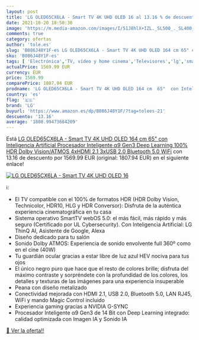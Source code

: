 ```yaml
---
layout: post
title: 'LG OLED65CX6LA - Smart TV 4K UHD OLED 16 al 13.16 % de descuento'
date: 2021-10-20 18:50:30
image: 'https://m.media-amazon.com/images/I/51J8hlX+IZL._SL500_._SL400_.jpg'
comments: true
category: ofertas
author: 'tole.es'
slug: 'B086J48Y1F-es LG OLED65CX6LA - Smart TV 4K UHD OLED 164 cm 65" con...'
sku: 'B086J48Y1F-es'
tags: [ 'Electrónica','TV, vídeo y home cinema','Televisores','lg','smart','tv', ]
actualPrice: 1569.99 EUR
currency: EUR
price: 1569.99
comparePrice: 1807.94 EUR
prodname: 'LG OLED65CX6LA - Smart TV 4K UHD OLED 164 cm  65"  con Inteligencia Artificial  Procesador Inteligente α9 Gen3  Deep Learning  100% HDR  Dolby Vision/ATMOS  4xHDMI 2.1  3xUSB 2.0  Bluetooth 5.0  WiFi'
country: 'es'
flag: '🇪🇸'
brand: 'LG'
buyurl: 'https://www.amazon.es/dp/B086J48Y1F/?tag=tolees-21'
descuento: '13.16'
average: '1808.99473684209'
---
```


Está [LG OLED65CX6LA - Smart TV 4K UHD OLED 164 cm  65"  con Inteligencia Artificial  Procesador Inteligente α9 Gen3  Deep Learning  100% HDR  Dolby Vision/ATMOS  4xHDMI 2.1  3xUSB 2.0  Bluetooth 5.0  WiFi](https://www.amazon.es/dp/B086J48Y1F/?tag=tolees-21) con 13.16 de descuento por 1569.99 EUR (original: 1807.94 EUR) en el siguiente enlace!

[![LG OLED65CX6LA - Smart TV 4K UHD OLED 16](https://m.media-amazon.com/images/I/51J8hlX+IZL._SL500_._SL400_.jpg)](https://www.amazon.es/dp/B086J48Y1F/?tag=tolees-21)

ℹ️:

- El TV compatible con el 100% de formatos HDR (HDR Dolby Vision, Technicolor, HDR10, HLG y HDR Conversor): Disfruta de la auténtica experiencia cinematográfica en tu casa
- Sistema operativo SmartTV webOS 5.0: el más fácil, más rápido y más seguro (Certificado por UL Cybersecurity). Con Inteligencia Artificial: LG ThinQ AI, Asistente de Google, Alexa
- Diseño dedicado para tu salón
- Sonido Dolby ATMOS: Experiencia de sonido envolvente full 360º como en el cine (40W)
- Tu guardián ocular gracias a estar libre de luz azul HEV nociva para tus ojos
- El único negro puro que hace que el resto de colores brille; disfruta del máximo contraste y sorpréndete con la profundidad de los colores, los detalles y texturas de las imágenes para una experiencia insuperable
- Peana con diseño metalizado
- Conectividad mejorada con HDMI 2.1, USB 2.0, Bluetooth 5.0, LAN RJ45, WiFi y mando Magic Control incluido
- Experiencia gaming gracias a NVIDIA G-SYNC
- Procesador Inteligente α9 Gen3 de 14 Bit con Deep Learning integrado: calidad optimizada con Imagen IA y Sonido IA

[🛒 Ver la oferta!!](https://www.amazon.es/dp/B086J48Y1F/?tag=tolees-21)
